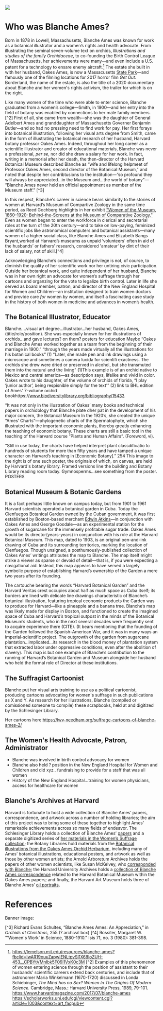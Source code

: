 
<a href="https://juncture-digital.org"><img src="https://juncture-digital.org/images/ve-button.png"></a>

<param ve-config 
       title="Artist, Botanist, Campaigner: Blanche Ames"
       author="Katherine Enright, GENED 1127"
       banner="banner.jpg" 
       layout="vertical">
       
<param ve-entity eid="Q4924825"> <!-- Blanche Ames Ames-->
<param ve-entity eid="Q1669326"> <!-- Oakes Ames-->
<param ve-entity eid="Q354194"> <!-- Adelbert Ames-->
<param ve-entity eid="Q817488"> <!-- Benjamin Butler-->


# Who was Blanche Ames?
Born in 1878 in Lowell, Massachusetts, Blanche Ames was known for work as a botanical illustrator and a women’s rights and health advocate. From illustrating the seminal seven-volume text on orchids, *Illustrations and studies of the family Orchidaceae*, to co-founding the Birth Control League of Massachusetts, her achievements were many—and even include a U.S. patent for a technology to ensare enemy aircraft.[^1] The estate she built in with her husband, Oakes Ames, is now a Massacusetts [State Park](https://www.mass.gov/locations/borderland-state-park)—and famously one of the filming locations for 2017 horror film *Get Out*. Borderland, the name of the estate, is also the title of a 2020 documentary about Blanche and her women's rights activism, the trailer for which is on the right.
<param ve-video id="JxiSu1JZLDo" title="Borderland Trailer">
       
Like many women of the time who were able to enter science, Blanche graduated from a women’s college—Smith, in 1900—and her entry into the field of botany was enabled by connections to her male family members.[^2] First of all, she came from wealth—she was the daughter of <span eid="Q354194">General Adelbert Ames</span> and granddaughter of <span eid="Q817488">Massachusetts Governer Benjamin Butler</span>—and so had no pressing need to find work for pay. Her first forays into botanical illustration, following her visual arts degree from Smith, came in the form of illustrating the botanical research of her husband, Harvard botany professor Oakes Ames. Indeed, throughout her long career as a scientific illustrator and creator of educational materials, Blanche was never a professional, *per se*, nor did she draw a salary for her work. In fact, writing in a memorial after her death, the then-director of the Harvard Botanical Museum described Blanche as “wife and lifelong helpmeet of Professor Oakes Ames, second director of the Botanical Museum," and noted that despite her contribtusions to the institution—”so profound they will always be appreciated…in the Museum and…the world of botany”— “Blanche Ames never held an official appointment as member of the Museum staff.” [^3]
<param ve-image 
       fit="contain"
       manifest="https://iiif.lib.harvard.edu/manifests/ids:1414860">
       
In this respect, Blanche's career in science bears similarity to the stories of women at Harvard’s Museum of Compartive Zoology in the same time period, as Reed Gochberg highlights in her exhibit ["Women of the Museum, 1860–1920: Behind-the-Screens at the Museum of Comparative Zoology."](https://hmsc.harvard.edu/women-museum) Even as women began to enter the workforce in clerical and secretarial roles at the turn of the 20th century—and to take on low-paying, feminized scientific jobs like astronomical computers and botanical assistants—many women of a higher social class, like Blanche Ames and Elizabeth Bangs Bryant,worked at Harvard’s museums as unpaid ‘volunteers' often in aid of the husbands’ or fathers’ research, considered 'amateur' by dint of their lack of salary, not of skill.[^4]
<param ve-iframe src="https://hmsc.harvard.edu/women-museum">

Acknowledging Blanche’s connections and privilege is not, of course, to diminish the quality of her scientific work nor her untiring civic participation. Outside her botanical work, and quite independent of her husband, Blanche was in her own right an advocate for women’s suffrage through her cartoons and organzing for the vote to legalize birth control. Later in life she served as board member, patron, and director of the New England Hospital for Women and Children—an institution designed to train women doctors and provide care *for* women *by* women, and itself a fascinating case study in the history of both women in medicine and advances in women’s health.

## The Botanical Illustrator, Educator
Blanche....visual art degree...illustrator...her husband, Oakes Ames, (title/role/position). She was especially known for her illustrations of orchids...and gave lectures? on them? posters for education Maybe
“Oakes and Blanche Ames worked together as a team from the beginning of their marriage in 1900.” “through the years made virtually all the illustrations for his botanical books” (1)
“Later, she made pen and ink drawings using a microscope and sometimes a camera lucida for scientifi exactness. The orchids she drew were dried or preserved in alcohol, but she transmuted them into the natural and the living” (1)This example is of an orchid native to Mexico and central america—as description says, lifelike and vivid in color.
Oakes wrote to his daughter, of the volume of orchids of florida, “I play ‘junior author’, being respisnible simply for the text’” (2)
link to BHL edition of Ames' 7-volume orchid bookhttps://www.biodiversitylibrary.org/bibliography/15433

<param ve-image 
       fit="contain"
       url="Maxillaria tenuifolia lindt.jpg">
       
 “It was not only in the illustration of Oakes’ many books and technical papers in orchidology that Blanche plate dher pat in the development of his major concern, the Botancal Museum In the 1920’s, she created the unique “Ames’ Charts”—phylogenetic charts of the Spermatophyte, which she illustrated with the important economic plants, thereby greatly enhancing the teaching of economic botany. These charts are still a basic tool in the teaching of the Harvard course “Plants and Human Affairs”. (Foreword, vi).
      
“Still in use today, the charts have helped interpret plant classdificatio to hundreds of students for more than fifty years and have tamped a unique character on Harvard’s teaching in [Economic Botany].” 254
This image to the right is of one such poster, the originals of which, on canvas, are held by Harvard's botany library. Framed versions line the building and Botany Library reading room today. Gymnosperms...see something from the poster.
POSTERS
<param ve-image 
       fit="contain"
       url="gymno poster.jpg">
       
       
## Botanical Museum & Botanic Gardens
It is a fact perhaps little known on campus today, but from 1901 to 1961 Harvard scientists operated a botanical garden in Cuba. Today the Cienfuegos Botanical Garden owned by the Cuban government, it was first established by Boston-based merchant [Edwin Atkins](https://www.masshist.org/features/online/photographs/atkins)—in conjunction with Oakes Ames and George Goodale—as an experimental station for the growth of sugarcane for the immensely profitable sugar trade. Oakes Ames would be its director(years-years) in conjunction with his role at the Harvard Botanical Museum. This map, dated to 1903, is an original pen-and-ink drawing of Cuba and its surrounding territories, marking the location of Cienfuegos. Though unsigned, a posthumously-published collection of Oakes Ames’ writings attributes the map to Blanche. The map itself might strike a viewer as sparse or devoid of detail—that is, if you were expecting a navigational aid. Instead, this map appears to have served a largely symbolic purpose of establishing Harvard’s ownership of the Garden a mere two years after its founding. 
<param ve-image 
       fit="contain"
       rotate="270"
       url="cuba map.jpg">

The cartouche bearing the words “Harvard Botanical Garden” and the Harvard Veritas crest occupies about half as much space as Cuba itself; its borders are lined with delicate line drawings characteristic of Blanche’s botanical illustration, featuring tropical economic products the Garden was to produce for Harvard—like a <span data-click-image-zoomto="171,476,331,470">pineapple</span> and a banana tree. Blanche’s map was likely made for display in Boston, and functioned to create the imagined space of Cuba and Harvard’s tropical outpost in the minds of the Botanical Museum’s students, who in the next several decades were frequently sent to acquire experience there (CITE). (It bears mentioning that the founding of the Garden followed the Spanish-American War, and it was in many ways an imperial-scientific project. The outgrowth of the garden from sugarcane plantation…implicated…its research in the blood money of plantation system that extracted labor under oppressive conditions, even after the abolition of slavery).
This map is but one example of Blanche’s contribution to the running of Harvard’s Botanical Garden and Museum alongside her husband who held the formal role of Director at these institutions.

<param ve-image 
       region="511,934,987,1402"
       rotate="270"
       url="cuba map.jpg">

## The Suffragist Cartoonist
Blanche put her visual arts training to use as a political cartoonist, producing cartoons advocating for women's suffrage in such publications as X and Y. As research for her illustrations, Blanche (compiled or comissioned someone to compile) these scrapbooks, held at and digitized by the Schlesinger Library.

Her cartoons here:https://lwv-needham.org/suffrage-cartoons-of-blanche-ames-2/ 
<param ve-image 
       fit="contain"
       manifest="https://iiif.lib.harvard.edu/manifests/drs:492540327"
       seq="5">

## The Women's Health Advocate, Patron, Administrator

- Blanche was involved in birth control advocacy for women
- Blanche also held ? position in the New England Hospital for Women and Children and did xyz.. fundraising to provide for a staff that was all women
- History of the New England Hospital...training for women physicians, access for healthcare for women

## Blanche's Archives at Harvard
Harvard is fortunate to host a wide collection of Blanche Ames’ papers, correspondence, and artwork across a number of holding libraries; the aim of this project was to bring some of these together to highlight Ames’ remarkable achievements across so many fields of endeavor. The Schlesinger Library holds a collection of Blanche Ames’ [papers](https://hollisarchives.lib.harvard.edu/repositories/8/resources/5221) and a separate digitized series of [her materials in the Women’s Suffrage collection](https://hollisarchives.lib.harvard.edu/repositories/8/resources/8098); the Botany Libraries hold materials from the [Botanical illustrations from the Oakes Ames Orchid Herbarium](https://hollisarchives.lib.harvard.edu/repositories/28/resources/10959#), including many of Ames’ botanical illustrations, educational posters, and artwork as well as those by other women artists; the Arnold Arboretum Archives holds the papers of other women scientists, like Susan McKelvey, who [corresponded with Blanche](https://hollisarchives.lib.harvard.edu/repositories/13/archival_objects/26700); the Harvard University Archives holds a [collection of Blanche Ames correspondence](https://hollisarchives.lib.harvard.edu/repositories/4/archival_objects/1088721) related to the Harvard Botanical Museum within the Oakes Ames papers; and finally, the Harvard Art Museum holds three of Blanche Ames’ [oil portraits](https://hvrd.art/o/304486).

# References
Banner image:
[^1]: https://lemelson.mit.edu/resources/blanche-ames?fbclid=IwAR19ouuZapwIENLtpvSl1X68loZUH-453__CPBYtVMnIbk5F09l1VxK0c3M
[^2] Examples of this phenomenon of women entering science through the position of assistant to their husbands' scientific careers extend back centuries, and include that of astronomer Maria Winkelmann (1670-1720) discussed in Londa Schiebinger, *The Mind has no Sex? Women In The Origins Of Modern Science.* Cambridge, Mass.: Harvard University Press, 1989, 79-101.
https://www.harvardmagazine.com/2017/07/blanche-ames
https://scholarworks.uni.edu/cgi/viewcontent.cgi?article=1003&context=art_facpub

[^3] Richard Evans Schultes, “Blanche Ames Ames: An Appreciation,” in *Orchids at Christmas,* 255 (? archival box)
[^4] Rossiter, Margaret W. "’Women's Work’ in Science, 1880-1910." Isis 71, no. 3 (1980): 381-398.
